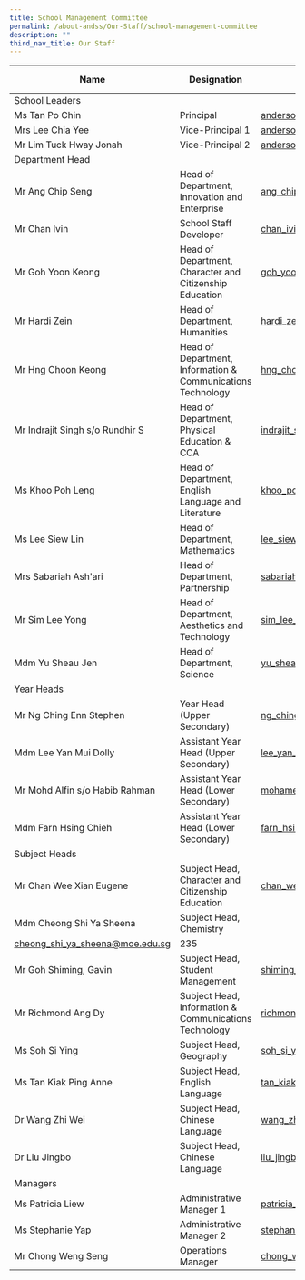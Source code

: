 ```yaml
---
title: School Management Committee
permalink: /about-andss/Our-Staff/school-management-committee
description: ""
third_nav_title: Our Staff
---
```

| Name | Designation | Email | Ext Number|
| -------- | -------- | -------- |-------- |
| School Leaders  |
| Ms Tan Po Chin |	Principal |	anderson_ss@moe.edu.sg 	|201|
|Mrs Lee Chia Yee	|Vice-Principal 1	|anderson_ss@moe.edu.sg	|201|
|Mr Lim Tuck Hway Jonah|	Vice-Principal 2	|anderson_ss@moe.edu.sg	|201|
|Department Head|
|Mr Ang Chip Seng|Head of Department, Innovation and Enterprise	|ang_chip_seng@moe.edu.sg|228 |
|Mr Chan Ivin|School Staff Developer|chan_ivin@moe.edu.sg|221
|Mr Goh Yoon Keong|Head of Department, Character and Citizenship Education|goh_yoon_keong@moe.edu.sg|242
|Mr Hardi Zein|Head of Department, Humanities|hardi_zein@moe.edu.sg|220
|Mr Hng Choon Keong|Head of Department, Information & Communications Technology|hng_choon_keong@moe.edu.sg|229
|Mr Indrajit Singh s/o Rundhir S|Head of Department, Physical Education & CCA|indrajit_singh@moe.edu.sg|225
|Ms Khoo Poh Leng|Head of Department, English Language and Literature|khoo_poh_leng@moe.edu.sg|223
|Ms Lee Siew Lin|Head of Department, Mathematics|lee_siew_lin_a@moe.edu.sg|230
|Mrs Sabariah Ash'ari|Head of Department, Partnership|sabariah_mohd_yusoff@moe.edu.sg|226
|Mr Sim Lee Yong|Head of Department, Aesthetics and Technology|sim_lee_yong@moe.edu.sg|219
|Mdm Yu Sheau Jen|Head of Department, Science|yu_sheau_jen@moe.edu.sg|227|
|Year Heads|
|Mr Ng Ching Enn Stephen	|Year Head (Upper Secondary)|ng_ching_enn@moe.edu.sg|222
|Mdm Lee Yan Mui Dolly	|Assistant Year Head (Upper Secondary)	|lee_yan_mui_dolly@moe.edu.sg|241
|Mr Mohd Alfin s/o Habib Rahman|Assistant Year Head (Lower Secondary)|mohamed_alfin_habib_rahman@moe.edu.sg|234
|Mdm Farn Hsing Chieh	|Assistant Year Head (Lower Secondary)|farn_hsing_chieh@moe.edu.sg|	240|
|Subject Heads|
|Mr Chan Wee Xian Eugene|Subject Head, Character and Citizenship Education|chan_wee_xian_eugene@moe.edu.sg|236
|Mdm Cheong Shi Ya Sheena|Subject Head, Chemistry
cheong_shi_ya_sheena@moe.edu.sg	|235 
|Mr Goh Shiming, Gavin|Subject Head,  Student Management|shiming_gavin_goh@moe.edu.sg|325
|Mr Richmond Ang Dy|Subject Head, Information & Communications Technology|richmond_ang_dy@moe.edu.sg|238
|Ms Soh Si Ying|Subject Head, Geography|soh_si_ying@moe.edu.sg|233
|Ms Tan Kiak Ping Anne|Subject Head, English Language|tan_kiak_ping_anne@moe.edu.sg|239
|Dr Wang Zhi Wei|Subject Head, Chinese Language|wang_zhiwei@moe.edu.sg|237
|Dr Liu Jingbo|	Subject Head, Chinese Language	|liu_jingbo@moe.edu.sg|	302|
|Managers|
|Ms Patricia Liew|	Administrative Manager 1|patricia_liew@moe.edu.sg|207 
|Ms Stephanie Yap    |     	Administrative Manager 2|stephanie_yap@moe.edu.sg | 	208
|Mr Chong Weng Seng	|Operations Manager|chong_weng_seng@moe.edu.sg|206